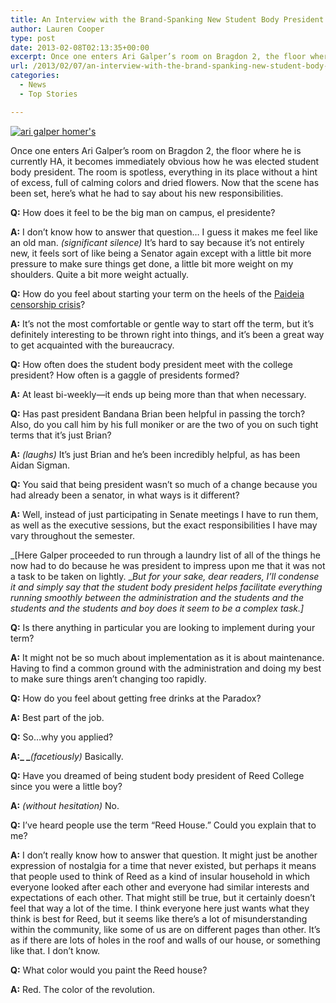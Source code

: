 ```yaml
---
title: An Interview with the Brand-Spanking New Student Body President
author: Lauren Cooper
type: post
date: 2013-02-08T02:13:35+00:00
excerpt: Once one enters Ari Galper’s room on Bragdon 2, the floor where he is currently HA, it becomes immediately obvious how he was elected student body president. The room is spotless, everything in its place without a hint of excess, full of calming colors and dried flowers. Now that the scene has been set, here’s what he had to say about his new responsibilities.
url: /2013/02/07/an-interview-with-the-brand-spanking-new-student-body-president/
categories:
  - News
  - Top Stories

---
```

[<img class="aligncenter size-full wp-image-2031" alt="ari galper homer's" src="https://i0.wp.com/www.reedquest.org/wp-content/uploads/2013/02/IMG_0229_web.jpg?resize=770%2C430" data-recalc-dims="1" />][1]

Once one enters Ari Galper’s room on Bragdon 2, the floor where he is currently HA, it becomes immediately obvious how he was elected student body president. The room is spotless, everything in its place without a hint of excess, full of calming colors and dried flowers. Now that the scene has been set, here’s what he had to say about his new responsibilities.

**Q:** How does it feel to be the big man on campus, el presidente?

**A:** I don’t know how to answer that question&#8230; I guess it makes me feel like an old man. _(significant silence)_ It’s hard to say because it’s not entirely new, it feels sort of like being a Senator again except with a little bit more pressure to make sure things get done, a little bit more weight on my shoulders. Quite a bit more weight actually.

**Q:** How do you feel about starting your term on the heels of the [Paideia censorship crisis][2]?

**A:** It’s not the most comfortable or gentle way to start off the term, but it’s definitely interesting to be thrown right into things, and it’s been a great way to get acquainted with the bureaucracy.

**Q:** How often does the student body president meet with the college president? How often is a gaggle of presidents formed?

**A:** At least bi-weekly—it ends up being more than that when necessary.

**Q:** Has past president Bandana Brian been helpful in passing the torch? Also, do you call him by his full moniker or are the two of you on such tight terms that it’s just Brian?

**A:** _(laughs)_ It’s just Brian and he’s been incredibly helpful, as has been Aidan Sigman.

**Q:** You said that being president wasn’t so much of a change because you had already been a senator, in what ways is it different?

**A:** Well, instead of just participating in Senate meetings I have to run them, as well as the executive sessions, but the exact responsibilities I have may vary throughout the semester.

_[Here Galper proceeded to run through a laundry list of all of the things he now had to do because he was president to impress upon me that it was not a task to be taken on lightly. __But for your sake, dear readers, I’ll condense it and simply say that the student body president helps facilitate everything running smoothly between the administration and the students and the students and the students and boy does it seem to be a complex task.]_

**Q:** Is there anything in particular you are looking to implement during your term?

**A:** It might not be so much about implementation as it is about maintenance. Having to find a common ground with the administration and doing my best to make sure things aren’t changing too rapidly.

**Q:** How do you feel about getting free drinks at the Paradox?

**A:** Best part of the job.

**Q:** So&#8230;why you applied?

**A:_ _**_(facetiously)_ Basically.

**Q:** Have you dreamed of being student body president of Reed College since you were a little boy?

**A:** _(without hesitation)_ No.

**Q:** I&#8217;ve heard people use the term &#8220;Reed House.&#8221; Could you explain that to me?

**A:** I don&#8217;t really know how to answer that question. It might just be another expression of nostalgia for a time that never existed, but perhaps it means that people used to think of Reed as a kind of insular household in which everyone looked after each other and everyone had similar interests and expectations of each other. That might still be true, but it certainly doesn&#8217;t feel that way a lot of the time. I think everyone here just wants what they think is best for Reed, but it seems like there&#8217;s a lot of misunderstanding within the community, like some of us are on different pages than other. It&#8217;s as if there are lots of holes in the roof and walls of our house, or something like that. I don&#8217;t know.

**Q:** What color would you paint the Reed house?

**A:** Red. The color of the revolution.

 [1]: https://i0.wp.com/www.reedquest.org/wp-content/uploads/2013/02/IMG_0229_web.jpg
 [2]: http://www.reedquest.org/2013/02/kroger-faces-backlash-after-paideia-controversy-alumni-board-director-resigns/ "Kroger Faces Backlash after Paideia Controversy: Alumni Board Director resigns"